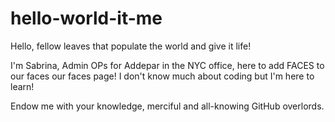 # hello-world-it-me

Hello, fellow leaves that populate the world and give it life!

I'm Sabrina, Admin OPs for Addepar in the NYC office, here to add FACES to our faces our faces page!
I don't know much about coding but I'm here to learn!

Endow me with your knowledge, merciful and all-knowing GitHub overlords.
